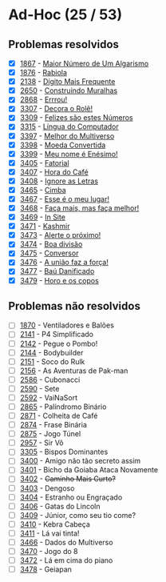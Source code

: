 # Ad-Hoc (25 / 53)



## Problemas resolvidos

- [x]  [1867](https://www.beecrowd.com.br/repository/UOJ_1867.html) - [Maior Número de Um Algarismo](https://github.com/potigol/beecrowd/blob/master/src/1800/1867.poti)
- [x]  [1876](https://www.beecrowd.com.br/repository/UOJ_1876.html) - [Rabiola](https://github.com/potigol/beecrowd/blob/master/src/1800/1876.poti)
- [x]  [2138](https://www.beecrowd.com.br/repository/UOJ_2138.html) - [Dígito Mais Frequente](https://github.com/potigol/beecrowd/blob/master/src/2100/2138.poti)
- [x]  [2650](https://www.beecrowd.com.br/repository/UOJ_2650.html) - [Construindo Muralhas](https://github.com/potigol/beecrowd/blob/master/src/2600/2650.poti)
- [x]  [2868](https://www.beecrowd.com.br/repository/UOJ_2868.html) - [Errrou!](https://github.com/potigol/beecrowd/blob/master/src/2800/2868.poti)
- [x]  [3307](https://www.beecrowd.com.br/repository/UOJ_3307.html) - [Decora o Rolê!](https://github.com/potigol/beecrowd/blob/master/src/3300/3307.poti)
- [x]  [3309](https://www.beecrowd.com.br/repository/UOJ_3309.html) - [Felizes são estes Números](https://github.com/potigol/beecrowd/blob/master/src/3300/3309.poti)
- [x]  [3315](https://www.beecrowd.com.br/repository/UOJ_3315.html) - [Língua do Computador](https://github.com/potigol/beecrowd/blob/master/src/3300/3315.poti)
- [x]  [3397](https://www.beecrowd.com.br/repository/UOJ_3397.html) - [Melhor do Multiverso](https://github.com/potigol/beecrowd/blob/master/src/3300/3397.poti)
- [x]  [3398](https://www.beecrowd.com.br/repository/UOJ_3398.html) - [Moeda Convertida](https://github.com/potigol/beecrowd/blob/master/src/3300/3398.poti)
- [x]  [3399](https://www.beecrowd.com.br/repository/UOJ_3399.html) - [Meu nome é Enésimo!](https://github.com/potigol/beecrowd/blob/master/src/3300/3399.poti)
- [x]  [3405](https://www.beecrowd.com.br/repository/UOJ_3405.html) - [Fatorial](https://github.com/potigol/beecrowd/blob/master/src/3400/3405.poti)
- [x]  [3407](https://www.beecrowd.com.br/repository/UOJ_3407.html) - [Hora do Café](https://github.com/potigol/beecrowd/blob/master/src/3400/3407.poti)
- [x]  [3408](https://www.beecrowd.com.br/repository/UOJ_3408.html) - [Ignore as Letras](https://github.com/potigol/beecrowd/blob/master/src/3400/3408.poti)
- [x]  [3465](https://www.beecrowd.com.br/repository/UOJ_3465.html) - [Cimba](https://github.com/potigol/beecrowd/blob/master/src/3400/3465.poti)
- [x]  [3467](https://www.beecrowd.com.br/repository/UOJ_3467.html) - [Esse é o meu lugar!](https://github.com/potigol/beecrowd/blob/master/src/3400/3467.poti)
- [x]  [3468](https://www.beecrowd.com.br/repository/UOJ_3468.html) - [Faça mais, mas faça melhor!](https://github.com/potigol/beecrowd/blob/master/src/3400/3468.poti)
- [x]  [3469](https://www.beecrowd.com.br/repository/UOJ_3469.html) - [In Site](https://github.com/potigol/beecrowd/blob/master/src/3400/3469.poti)
- [x]  [3471](https://www.beecrowd.com.br/repository/UOJ_3471.html) - [Kashmir](https://github.com/potigol/beecrowd/blob/master/src/3400/3471.poti)
- [x]  [3473](https://www.beecrowd.com.br/repository/UOJ_3473.html) - [Alerte o próximo!](https://github.com/potigol/beecrowd/blob/master/src/3400/3473.poti)
- [x]  [3474](https://www.beecrowd.com.br/repository/UOJ_3474.html) - [Boa divisão](https://github.com/potigol/beecrowd/blob/master/src/3400/3474.poti)
- [x]  [3475](https://www.beecrowd.com.br/repository/UOJ_3475.html) - [Conversor](https://github.com/potigol/beecrowd/blob/master/src/3400/3475.poti)
- [x]  [3476](https://www.beecrowd.com.br/repository/UOJ_3476.html) - [A união faz a força!](https://github.com/potigol/beecrowd/blob/master/src/3400/3476.poti)
- [x]  [3477](https://www.beecrowd.com.br/repository/UOJ_3477.html) - [Baú Danificado](https://github.com/potigol/beecrowd/blob/master/src/3400/3477.poti)
- [x]  [3479](https://www.beecrowd.com.br/repository/UOJ_3479.html) - [Horo e os copos](https://github.com/potigol/beecrowd/blob/master/src/3400/3479.poti)

## Problemas não resolvidos

- [ ]  [1870](https://www.beecrowd.com.br/repository/UOJ_1870.html) - Ventiladores e Balões
- [ ]  [2141](https://www.beecrowd.com.br/repository/UOJ_2141.html) - P4 Simplificado
- [ ]  [2142](https://www.beecrowd.com.br/repository/UOJ_2142.html) - Pegue o Pombo!
- [ ]  [2144](https://www.beecrowd.com.br/repository/UOJ_2144.html) - Bodybuilder
- [ ]  [2151](https://www.beecrowd.com.br/repository/UOJ_2151.html) - Soco do Rulk
- [ ]  [2156](https://www.beecrowd.com.br/repository/UOJ_2156.html) - As Aventuras de Pak-man
- [ ]  [2586](https://www.beecrowd.com.br/repository/UOJ_2586.html) - Cubonacci
- [ ]  [2590](https://www.beecrowd.com.br/repository/UOJ_2590.html) - Sete
- [ ]  [2592](https://www.beecrowd.com.br/repository/UOJ_2592.html) - VaiNaSort
- [ ]  [2865](https://www.beecrowd.com.br/repository/UOJ_2865.html) - Palíndromo Binário
- [ ]  [2871](https://www.beecrowd.com.br/repository/UOJ_2871.html) - Colheita de Café
- [ ]  [2874](https://www.beecrowd.com.br/repository/UOJ_2874.html) - Frase Binária
- [ ]  [2875](https://www.beecrowd.com.br/repository/UOJ_2875.html) - Jogo Túnel
- [ ]  [2957](https://www.beecrowd.com.br/repository/UOJ_2957.html) - Sir Vô
- [ ]  [3305](https://www.beecrowd.com.br/repository/UOJ_3305.html) - Bispos Dominantes
- [ ]  [3400](https://www.beecrowd.com.br/repository/UOJ_3400.html) - Amigo não tão secreto assim
- [ ]  [3401](https://www.beecrowd.com.br/repository/UOJ_3401.html) - Bicho da Goiaba Ataca Novamente
- [ ]  [3402](https://www.beecrowd.com.br/repository/UOJ_3402.html) - ~~Caminho Mais Curto?~~
- [ ]  [3403](https://www.beecrowd.com.br/repository/UOJ_3403.html) - Dengoso
- [ ]  [3404](https://www.beecrowd.com.br/repository/UOJ_3404.html) - Estranho ou Engraçado
- [ ]  [3406](https://www.beecrowd.com.br/repository/UOJ_3406.html) - Gatas do Lincoln
- [ ]  [3409](https://www.beecrowd.com.br/repository/UOJ_3409.html) - Júnior, como seu tio come?
- [ ]  [3410](https://www.beecrowd.com.br/repository/UOJ_3410.html) - Kebra Cabeça
- [ ]  [3411](https://www.beecrowd.com.br/repository/UOJ_3411.html) - Lá vai tinta!
- [ ]  [3466](https://www.beecrowd.com.br/repository/UOJ_3466.html) - Dados do Multiverso
- [ ]  [3470](https://www.beecrowd.com.br/repository/UOJ_3470.html) - Jogo do 8
- [ ]  [3472](https://www.beecrowd.com.br/repository/UOJ_3472.html) - Lá em cima do piano
- [ ]  [3478](https://www.beecrowd.com.br/repository/UOJ_3478.html) - Geiapan